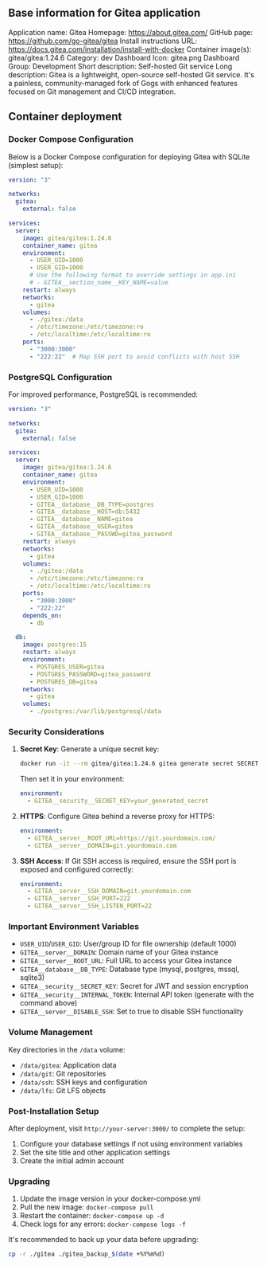 ## Base information for Gitea application

Application name: Gitea
Homepage: https://about.gitea.com/
GitHub page: https://github.com/go-gitea/gitea
Install instructions URL: https://docs.gitea.com/installation/install-with-docker
Container image(s): gitea/gitea:1.24.6
Category: dev
Dashboard Icon: gitea.png
Dashboard Group: Development
Short description: Self-hosted Git service
Long description: Gitea is a lightweight, open-source self-hosted Git service. It's a painless, community-managed fork of Gogs with enhanced features focused on Git management and CI/CD integration.

## Container deployment

### Docker Compose Configuration

Below is a Docker Compose configuration for deploying Gitea with SQLite (simplest setup):

```yaml
version: "3"

networks:
  gitea:
    external: false

services:
  server:
    image: gitea/gitea:1.24.6
    container_name: gitea
    environment:
      - USER_UID=1000
      - USER_GID=1000
      # Use the following format to override settings in app.ini
      # - GITEA__section_name__KEY_NAME=value
    restart: always
    networks:
      - gitea
    volumes:
      - ./gitea:/data
      - /etc/timezone:/etc/timezone:ro
      - /etc/localtime:/etc/localtime:ro
    ports:
      - "3000:3000"
      - "222:22"  # Map SSH port to avoid conflicts with host SSH
```

### PostgreSQL Configuration

For improved performance, PostgreSQL is recommended:

```yaml
version: "3"

networks:
  gitea:
    external: false

services:
  server:
    image: gitea/gitea:1.24.6
    container_name: gitea
    environment:
      - USER_UID=1000
      - USER_GID=1000
      - GITEA__database__DB_TYPE=postgres
      - GITEA__database__HOST=db:5432
      - GITEA__database__NAME=gitea
      - GITEA__database__USER=gitea
      - GITEA__database__PASSWD=gitea_password
    restart: always
    networks:
      - gitea
    volumes:
      - ./gitea:/data
      - /etc/timezone:/etc/timezone:ro
      - /etc/localtime:/etc/localtime:ro
    ports:
      - "3000:3000"
      - "222:22"
    depends_on:
      - db

  db:
    image: postgres:15
    restart: always
    environment:
      - POSTGRES_USER=gitea
      - POSTGRES_PASSWORD=gitea_password
      - POSTGRES_DB=gitea
    networks:
      - gitea
    volumes:
      - ./postgres:/var/lib/postgresql/data
```

### Security Considerations

1. **Secret Key**: Generate a unique secret key:
   ```bash
   docker run -it --rm gitea/gitea:1.24.6 gitea generate secret SECRET_KEY
   ```
   Then set it in your environment:
   ```yaml
   environment:
     - GITEA__security__SECRET_KEY=your_generated_secret
   ```

2. **HTTPS**: Configure Gitea behind a reverse proxy for HTTPS:
   ```yaml
   environment:
     - GITEA__server__ROOT_URL=https://git.yourdomain.com/
     - GITEA__server__DOMAIN=git.yourdomain.com
   ```

3. **SSH Access**: If Git SSH access is required, ensure the SSH port is exposed and configured correctly:
   ```yaml
   environment:
     - GITEA__server__SSH_DOMAIN=git.yourdomain.com
     - GITEA__server__SSH_PORT=222
     - GITEA__server__SSH_LISTEN_PORT=22
   ```

### Important Environment Variables

- `USER_UID`/`USER_GID`: User/group ID for file ownership (default 1000)
- `GITEA__server__DOMAIN`: Domain name of your Gitea instance
- `GITEA__server__ROOT_URL`: Full URL to access your Gitea instance
- `GITEA__database__DB_TYPE`: Database type (mysql, postgres, mssql, sqlite3)
- `GITEA__security__SECRET_KEY`: Secret for JWT and session encryption
- `GITEA__security__INTERNAL_TOKEN`: Internal API token (generate with the command above)
- `GITEA__server__DISABLE_SSH`: Set to true to disable SSH functionality

### Volume Management

Key directories in the `/data` volume:
- `/data/gitea`: Application data
- `/data/git`: Git repositories
- `/data/ssh`: SSH keys and configuration
- `/data/lfs`: Git LFS objects

### Post-Installation Setup

After deployment, visit `http://your-server:3000/` to complete the setup:
1. Configure your database settings if not using environment variables
2. Set the site title and other application settings
3. Create the initial admin account

### Upgrading

1. Update the image version in your docker-compose.yml
2. Pull the new image: `docker-compose pull`
3. Restart the container: `docker-compose up -d`
4. Check logs for any errors: `docker-compose logs -f`

It's recommended to back up your data before upgrading:
```bash
cp -r ./gitea ./gitea_backup_$(date +%Y%m%d)
```
